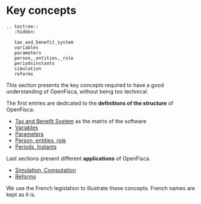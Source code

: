 # <i class="fas fa-dice-d6"></i> Key concepts

```eval_rst
.. toctree::
   :hidden:

   tax_and_benefit_system
   variables
   parameters
   person,_entities,_role
   periodsinstants
   simulation
   reforms
```

This section presents the key concepts required to have a good understanding of OpenFisca, without being too technical.

The first entries are dedicated to the **definitions of the structure** of OpenFisca:
   * [Tax and Benefit System](tax_and_benefit_system.md) as the matrix of the software
   * [Variables](variables.md)
   * [Parameters](parameters.md)
   * [Person, entities, role](person,_entities,_role.md)
   * [Periods, Instants](periodsinstants.md)

Last sections present different **applications** of OpenFisca.

   * [Simulation, Computation](simulation.md)
   * [Reforms](reforms.md)

We use the French legislation to illustrate these concepts. French names are kept as it is.
